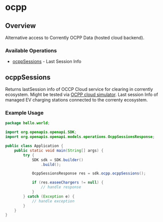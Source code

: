 # ocpp

## Overview

Alternative access to Corrently OCPP Data (hosted cloud backend).

### Available Operations

* [ocppSessions](#ocppsessions) - Last Session Info

## ocppSessions

Returns lastSession info of OCCP Cloud service for clearing in corrently ecosystem. Might be tested via [OCPP cloud simulator](https://ocpp.corrently.cloud).
Last session Info of managed EV charging stations connected to the correnty ecosystem.


### Example Usage

```java
package hello.world;

import org.openapis.openapi.SDK;
import org.openapis.openapi.models.operations.OcppSessionsResponse;

public class Application {
    public static void main(String[] args) {
        try {
            SDK sdk = SDK.builder()
                .build();

            OcppSessionsResponse res = sdk.ocpp.ocppSessions();

            if (res.easeeChargers != null) {
                // handle response
            }
        } catch (Exception e) {
            // handle exception
        }
    }
}
```

